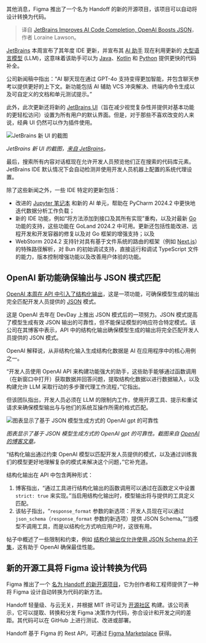 
<!--
title: JetBrains增强AI代码补全功能
cover: https://cdn.thenewstack.io/media/2024/04/d8b458d6-dev_news_img-2-2.png
-->

其他消息，Figma 推出了一个名为 Handoff 的新的开源项目，该项目可以自动将设计转换为代码。

> 译自 [JetBrains Improves AI Code Completion, OpenAI Boosts JSON](https://thenewstack.io/jetbrains-improves-ai-code-completion-openai-boosts-json/)，作者 Loraine Lawson。

[JetBrains](https://thenewstack.io/ai-and-ides-walking-through-how-jetbrains-is-approaching-ai/) 本周宣布了其年度 IDE 更新，并宣布其 [AI 助手](https://thenewstack.io/jetbrains-launches-new-ai-assistant-powered-by-multiple-llms/) 现在利用更新的 [大型语言模型](https://thenewstack.io/7-guiding-principles-for-working-with-llms/) (LLM)，这意味着该助手可以为 [Java](https://thenewstack.io/how-to-protect-your-java-against-licensing-liability-risks/)、[Kotlin](https://thenewstack.io/angular-18-kotlins-new-compiler-astro-adds-react-19-support/) 和 [Python](https://thenewstack.io/whos-keeping-the-python-ecosystem-safe/) 提供更快的代码补全。

公司新闻稿中指出：“AI 聊天现在通过 GPT-4o 支持变得更加智能，并包含聊天参考以提供更好的上下文。新功能包括 AI 辅助 VCS 冲突解决、终端内命令生成以及可自定义的文档和单元测试提示。”

此外，此次更新还将新的 [JetBrains UI](https://blog.jetbrains.com/blog/2024/07/08/the-new-ui-becomes-the-default-in-2024-2/)（旨在减少视觉复杂性并提供对基本功能的更轻松访问）设置为所有用户的默认界面。但是，对于那些不喜欢改变的人来说，经典 UI 仍然可以作为插件使用。

![JetBrains 新 UI 的截图](https://cdn.thenewstack.io/media/2024/08/90c82ae7-jetbrainsui.jpg)

*JetBrains 新 UI 的截图，[来自 JetBrains](https://blog.jetbrains.com/blog/2024/07/08/the-new-ui-becomes-the-default-in-2024-2/)。*

最后，搜索所有内容对话框现在允许开发人员预览他们正在搜索的代码库元素。JetBrains IDE 默认情况下会自动检测并使用开发人员机器上配置的系统代理设置。

除了这些新闻之外，一些 IDE 特定的更新包括：

- 改进的 [Jupyter 笔记本](https://thenewstack.io/jupyter-notebooks-the-web-based-dev-tool-youve-been-seeking/) 和新的 AI 单元，帮助在 PyCharm 2024.2 中更快地迭代数据分析工作负载；
- 新的 IDE 功能，例如“将方法添加到接口及其所有实现”重构，以及对最新 [Go](https://thenewstack.io/golang-how-to-use-the-go-install-command/) 功能的支持，这些功能在 GoLand 2024.2 中可用。更新还包括性能改进、远程开发和开发容器的修复以及对 Go 框架的增强支持；以及 
- WebStorm 2024.2 支持针对具有基于文件系统的路由的框架（例如
[Next.js](https://thenewstack.io/remix-takes-on-next-js-in-battle-of-the-react-frameworks/)）的特殊路径解析，对 Bun 的初始调试支持，直接运行和调试 TypeScript 文件的能力，版本控制增强功能以及改善用户体验的功能。

## OpenAI 新功能确保输出与 JSON 模式匹配

[OpenAI 本周在 API 中引入了结构化输出](https://openai.com/index/introducing-structured-outputs-in-the-api/)，这是一项功能，可确保模型生成的输出完全匹配开发人员提供的 [JSON](https://thenewstack.io/no-cache/key-concepts-json/) 模式。

这是 OpenAI 去年在 DevDay 上推出 JSON 模式后的一项努力。JSON 模式提高了模型生成有效 JSON 输出的可靠性，但不能保证模型的响应符合特定模式。该公司在其博客中表示，API 中的结构化输出确保模型生成的输出将完全匹配开发人员提供的 JSON 模式。

OpenAI 解释说，从非结构化输入生成结构化数据是 AI 在应用程序中的核心用例之一。

“开发人员使用 OpenAI API 来构建功能强大的助手，这些助手能够通过函数调用（在新窗口中打开）获取数据并回答问题，提取结构化数据以进行数据输入，以及构建允许 LLM 采取行动的多步骤代理工作流程，”它指出。

但该团队指出，开发人员必须在 LLM 的限制内工作，使用开源工具、提示和重试请求来确保模型输出与与他们的系统互操作所需的格式匹配。

![图表显示了基于 JSON 模型生成方式的 OpenAI gpt 的可靠性](https://cdn.thenewstack.io/media/2024/08/d19938e3-openaichart.jpg)

*图表显示了基于 JSON 模型生成方式的 OpenAI gpt 的可靠性。截图来自 [OpenAI 的博客文章](https://openai.com/index/introducing-structured-outputs-in-the-api/)。*

“结构化输出通过约束 OpenAI 模型以匹配开发人员提供的模式，以及通过训练我们的模型更好地理解复杂的模式来解决这个问题，”它补充道。

结构化输出在 API 中包含两种形式：

1. 博客指出，“通过工具进行结构化输出的函数调用可以通过在函数定义中设置 `strict: true` 来实现。”当启用结构化输出时，模型输出将与提供的工具定义匹配。
2. 该帖子指出，“`response_format` 参数的新选项：开发人员现在可以通过 `json_schema`（`response_format` 参数的新选项）提供 JSON Schema。”“当模型不调用工具，而是以结构化方式响应用户时，这很有用。

帖子中概述了一些限制和约束，例如 [结构化输出仅允许使用 JSON Schema 的子集](https://platform.openai.com/docs/guides/structured-outputs)，这有助于 OpenAI 确保最佳性能。

## 新的开源工具将 Figma 设计转换为代码

Figma 推出了一个 [名为 Handoff 的新开源项目](https://www.figma.com/community/file/886892605736203125/handoff-components)，它为创作者和工程师提供了一种将 Figma 设计自动转换为代码的新方法。

Handoff 轻量级、与云无关，并根据 MIT 许可证为 [开源社区](https://thenewstack.io/how-to-give-and-receive-technical-help-in-open-source-communities/) 构建。该公司表示，它可以提取、转换和分发 Figma 决策作为代码，弥合设计和开发之间的差距。其代码可以在 GitHub 上进行测试、改进或部署。

Handoff 基于 Figma 的 Rest API，可通过 [Figma Marketplace](https://www.figma.com/community/plugin/1376124565609689822/handoff) 获得。

